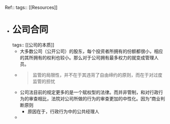 Ref:: 
tags:: [[Resources]]

- # 公司合同
  tags:: [[公司的本质]]
	- 大多数公司（公开公司）的股东，每个投资者所拥有的份额都很小，相应的其所拥有的权利也较小。那么对于公司拥有最多权力的就变成管理人员。
	- > 监管的局限性，并不在于其违背了自由缔约的原则，而在于对过度监管的担忧
	- 公司法目前的规定更多的是一个赋权型的法律。而并非管制，和对行政行为的审查相比，法院对公司所做的行为的审查更加的中性化。因为“商业判断原则
		- 原因在于，行政行为中的公共经理人
	-